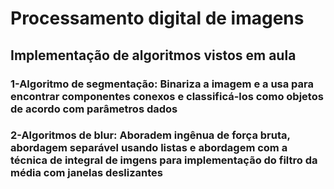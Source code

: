 # Processamento digital de imagens
## Implementação de algoritmos vistos em aula
### 1-Algoritmo de segmentação: Binariza a imagem e a usa para encontrar componentes conexos e classificá-los como objetos de acordo com parâmetros dados
### 2-Algoritmos de blur: Aboradem ingênua de força bruta, abordagem separável usando listas e abordagem com a técnica de integral de imgens para implementação do filtro da média com janelas deslizantes
